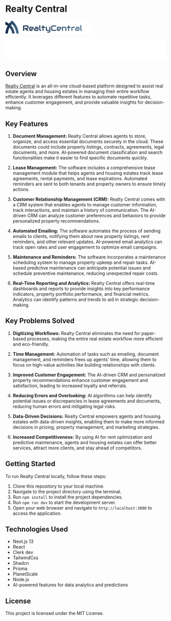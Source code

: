 # Realty Central

![Realty Central Logo](public/assets/images/logo.png)

![Realty Central Logo](public/assets/images/white-logo.png)

## Overview
[Realty Central]('https://www.realtycentral.co/') is an all-in-one cloud-based platform designed to assist real estate agents and housing estates in managing their entire workflow efficiently. It leverages different features to automate repetitive tasks, enhance customer engagement, and provide valuable insights for decision-making.

## Key Features

1. **Document Management:** Realty Central allows agents to store, organize, and access essential documents securely in the cloud. These documents could include property listings, contracts, agreements, legal documents, and more. AI-powered document classification and search functionalities make it easier to find specific documents quickly.

2. **Lease Management:** The software includes a comprehensive lease management module that helps agents and housing estates track lease agreements, rental payments, and lease expirations. Automated reminders are sent to both tenants and property owners to ensure timely actions.

3. **Customer Relationship Management (CRM):** Realty Central comes with a CRM system that enables agents to manage customer information, track interactions, and maintain a history of communication. The AI-driven CRM can analyze customer preferences and behaviors to provide personalized property recommendations.

4. **Automated Emailing:** The software automates the process of sending emails to clients, notifying them about new property listings, rent reminders, and other relevant updates. AI-powered email analytics can track open rates and user engagement to optimize email campaigns.

5. **Maintenance and Reminders:** The software incorporates a maintenance scheduling system to manage property upkeep and repair tasks. AI-based predictive maintenance can anticipate potential issues and schedule preventive maintenance, reducing unexpected repair costs.

6. **Real-Time Reporting and Analytics:** Realty Central offers real-time dashboards and reports to provide insights into key performance indicators, property portfolio performance, and financial metrics. Analytics can identify patterns and trends to aid in strategic decision-making.

## Key Problems Solved

1. **Digitizing Workflows:** Realty Central eliminates the need for paper-based processes, making the entire real estate workflow more efficient and eco-friendly.

2. **Time Management:** Automation of tasks such as emailing, document management, and reminders frees up agents' time, allowing them to focus on high-value activities like building relationships with clients.

3. **Improved Customer Engagement:** The AI-driven CRM and personalized property recommendations enhance customer engagement and satisfaction, leading to increased loyalty and referrals.

4. **Reducing Errors and Overlooking:** AI algorithms can help identify potential issues or discrepancies in lease agreements and documents, reducing human errors and mitigating legal risks.

5. **Data-Driven Decisions:** Realty Central empowers agents and housing estates with data-driven insights, enabling them to make more informed decisions in pricing, property management, and marketing strategies.

6. **Increased Competitiveness:** By using AI for rent optimization and predictive maintenance, agents and housing estates can offer better services, attract more clients, and stay ahead of competitors.

## Getting Started

To run Realty Central locally, follow these steps:

1. Clone this repository to your local machine.
2. Navigate to the project directory using the terminal.
3. Run `npm install` to install the project dependencies.
4. Run `npm run dev` to start the development server.
5. Open your web browser and navigate to `http://localhost:3000` to access the application.

## Technologies Used

- Next.js 13
- React
- Clerk dev
- TailwindCss
- Shadcn
- Prisma
- PlanetScale
- Node.js
- AI-powered features for data analytics and predictions

## License

This project is licensed under the MIT License.
